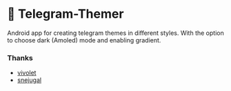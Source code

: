 # :art: Telegram-Themer
Android app for creating telegram themes in different styles. With the option to choose dark (Amoled) mode and enabling gradient.

### Thanks
- [vivolet](vivld.t.me)
- [snejugal](snejugal.t.me)